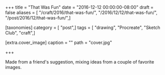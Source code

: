 +++
title = "That Was Fun"
date = "2016-12-12 00:00:00-08:00"
draft = false
aliases = [ "/craft/2016/that-was-fun/", "/2016/12/12/that-was-fun/", "/post/2016/12/that-was-fun/",]

[taxonomies]
category = [ "post",]
tags = [ "drawing", "Procreate", "Sketch Club", "craft",]

[extra.cover_image]
caption = ""
path = "cover.jpg"

+++

Made from a friend's suggestion, mixing ideas from a couple of favorite images.
